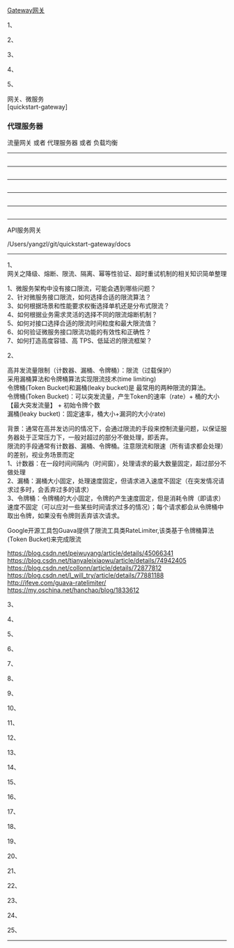  [Gateway网关](https://github.com/youngzil/quickstart-gateway)  
   
 1、[](#)  
 
 2、[](#)  
 
 3、[](#)  
 
 4、[](#)  
 
 5、[](#)


网关、微服务  
[quickstart-gateway]


### 代理服务器
流量网关 或者 代理服务器 或者 负载均衡
   
 ---------------------------------------------------------------------------------------------------------------------  
 ## 
 
 
 ---------------------------------------------------------------------------------------------------------------------  
 ## 
 
 
 ---------------------------------------------------------------------------------------------------------------------  
 ## 
 
 
 ---------------------------------------------------------------------------------------------------------------------  
 ## 
 
 
 ---------------------------------------------------------------------------------------------------------------------  
 ## 
 
 ---------------------------------------------------------------------------------------------------------------------  
 

 
 
 API服务网关
 
 /Users/yangzl/git/quickstart-gateway/docs
  
  
---------------------------------------------------------------------------------------------------------------------  
  
1、  
 网关之降级、熔断、限流、隔离、幂等性验证、超时重试机制的相关知识简单整理  
   
 1、微服务架构中没有接口限流，可能会遇到哪些问题？  
 2、针对微服务接口限流，如何选择合适的限流算法？  
 3、如何根据场景和性能要求权衡选择单机还是分布式限流？  
 4、如何根据业务需求灵活的选择不同的限流熔断机制？  
 5、如何对接口选择合适的限流时间粒度和最大限流值？  
 6、如何验证微服务接口限流功能的有效性和正确性？  
 7、如何打造高度容错、高 TPS、低延迟的限流框架？  
    
  
2、  

高并发流量限制（计数器、漏桶、令牌桶）：限流（过载保护）  
采用漏桶算法和令牌桶算法实现限流技术(time limiting)  
令牌桶(Token Bucket)和漏桶(leaky bucket)是 最常用的两种限流的算法。  
令牌桶(Token Bucket)：可以突发流量，产生Token的速率（rate）+ 桶的大小【最大突发流量】 + 初始令牌个数  
漏桶(leaky bucket)：固定速率，桶大小+漏洞的大小(rate)  
  
背景：通常在高并发访问的情况下，会通过限流的手段来控制流量问题，以保证服务器处于正常压力下，一般对超过的部分不做处理，即丢弃。  
限流的手段通常有计数器、漏桶、令牌桶。注意限流和限速（所有请求都会处理）的差别，视业务场景而定  
1、计数器：在一段时间间隔内（时间窗），处理请求的最大数量固定，超过部分不做处理  
2、漏桶：漏桶大小固定，处理速度固定，但请求进入速度不固定（在突发情况请求过多时，会丢弃过多的请求）  
3、令牌桶：令牌桶的大小固定，令牌的产生速度固定，但是消耗令牌（即请求）速度不固定（可以应对一些某些时间请求过多的情况）；每个请求都会从令牌桶中取出令牌，如果没有令牌则丢弃该次请求。  
  
Google开源工具包Guava提供了限流工具类RateLimiter,该类基于令牌桶算法(Token Bucket)来完成限流  
  
https://blog.csdn.net/peiwuyang/article/details/45066341  
https://blog.csdn.net/tianyaleixiaowu/article/details/74942405  
https://blog.csdn.net/collonn/article/details/72877812  
https://blog.csdn.net/I_will_try/article/details/77881188  
http://ifeve.com/guava-ratelimiter/  
https://my.oschina.net/hanchao/blog/1833612    
  
3、  
  
  
4、  
  
  
5、  
  
  
6、  
  
  
7、  
  
  
8、  
  
  
9、  
  
  
10、  
  
  
11、  
  
  
12、  
  
  
13、  
  
  
14、  
  
  
15、  
  
  
16、  
  
  
17、  
  
  
18、  
  
  
19、  
  
  
20、  
  
  
21、  
  
  
22、  
  
  
23、  
  
  
24、  
  
  
25、  
  
  
  
  
  
---------------------------------------------------------------------------------------------------------------------  
  
  
  
  
  
  
  
  
  
  
  
  
